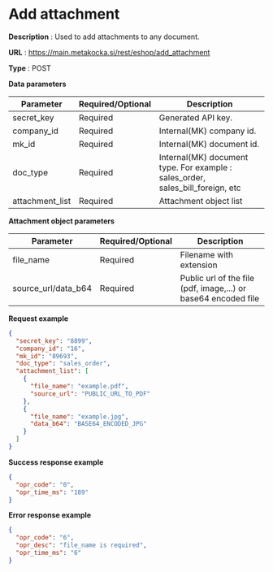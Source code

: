 # Add attachment

**Description** : Used to add attachments to any document.

**URL** : https://main.metakocka.si/rest/eshop/add_attachment

**Type** : POST

**Data parameters**

|Parameter| Required/Optional | Description |
|----|------------|------
| secret_key | Required  | Generated API key. |
| company_id | Required  | Internal(MK) company id. |
| mk_id | Required  | Internal(MK) document id. |
| doc_type | Required  | Internal(MK) document type. For example : sales_order, sales_bill_foreign, etc |
| attachment_list | Required | Attachment object list |

**Attachment object parameters**

|Parameter| Required/Optional | Description |
|----|------------|------
| file_name | Required | Filename with extension |
| source_url/data_b64 | Required | Public url of the file (pdf, image,...) or base64 encoded file |

**Request example**

```json
{
  "secret_key": "8899",
  "company_id": "16",
  "mk_id": "89693",
  "doc_type": "sales_order",
  "attachment_list": [
    {
      "file_name": "example.pdf",
      "source_url": "PUBLIC_URL_TO_PDF"
    },
    {
      "file_name": "example.jpg",
      "data_b64": "BASE64_ENCODED_JPG"
    }
  ]
}
```
**Success response example**
```json
{
  "opr_code": "0",
  "opr_time_ms": "189"
}
```

**Error response example**
```json
{
  "opr_code": "6",
  "opr_desc": "file_name is required",
  "opr_time_ms": "6"
}
```
